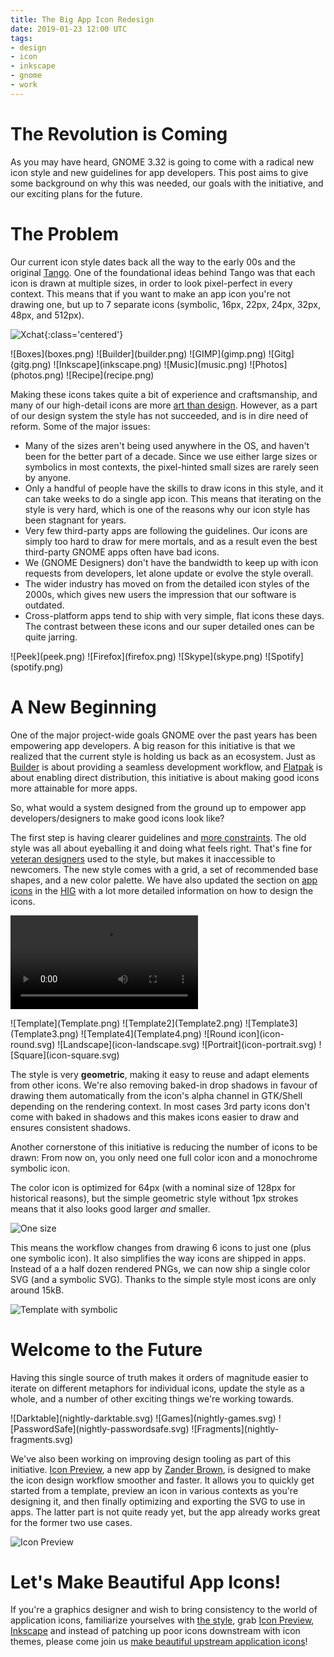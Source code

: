 ```yaml
---
title: The Big App Icon Redesign
date: 2019-01-23 12:00 UTC
tags:
- design
- icon
- inkscape
- gnome
- work
---
```


<p style="display: none;">If your're reading this on Planet Gnome, please visit the <a href="{{ site.url }}{{ page.url }}">article on my site</a> to enjoy the inline CSS effects.</p>

# The Revolution is Coming

As you may have heard, GNOME 3.32 is going to come with a radical new icon style and new guidelines for app developers. This post aims to give some background on why this was needed, our goals with the initiative, and our exciting plans for the future.

# The Problem
Our current icon style dates back all the way to the early 00s and the original [Tango](http://tango.freedesktop.org/Tango_Icon_Theme_Guidelines). One of the foundational ideas behind Tango was that each icon is drawn at multiple sizes, in order to look pixel-perfect in every context. This means that if you want to make an app icon you're not drawing one, but up to 7 separate icons (symbolic, 16px, 22px, 24px, 32px, 48px, and 512px).


![Xchat](xchat.png){:class='centered'}

<div class="inlineimgs" markdown="1">
![Boxes](boxes.png)
![Builder](builder.png)
![GIMP](gimp.png)
![Gitg](gitg.png)
![Inkscape](inkscape.png)
![Music](music.png)
![Photos](photos.png)
![Recipe](recipe.png)
</div>

Making these icons takes quite a bit of experience and craftsmanship, and many of our high-detail icons are more [art than design](/blog/2018-07-18-detail-considered-harmful/). However, as a part of our design system the style has not succeeded, and is in dire need of reform. Some of the major issues:

- Many of the sizes aren't being used anywhere in the OS, and haven't been for the better part of a decade. Since we use either large sizes or symbolics in most contexts, the pixel-hinted small sizes are rarely seen by anyone.
- Only a handful of people have the skills to draw icons in this style, and it can take weeks to do a single app icon. This means that iterating on the style is very hard, which is one of the reasons why our icon style has been stagnant for years.
- Very few third-party apps are following the guidelines. Our icons are simply too hard to draw for mere mortals, and as a result even the best third-party GNOME apps often have bad icons.
- We (GNOME Designers) don't have the bandwidth to keep up with icon requests from developers, let alone update or evolve the style overall.
- The wider industry has moved on from the detailed icon styles of the 2000s, which gives new users the impression that our software is outdated.
- Cross-platform apps tend to ship with very simple, flat icons these days. The contrast between these icons and our super detailed ones can be quite jarring. 

<div class="inlineimgs" markdown="1">
![Peek](peek.png)
![Firefox](firefox.png)
![Skype](skype.png)
![Spotify](spotify.png)
</div>

# A New Beginning
One of the major project-wide goals GNOME over the past years has been empowering app developers. A big reason for this initiative is that we realized that the current style is holding us back as an ecosystem. Just as [Builder](https://wiki.gnome.org/Apps/Builder) is about providing a seamless development workflow, and [Flatpak](https://flatpak.org/) is about enabling direct distribution, this initiative is about making good icons more attainable for more apps.

So, what would a system designed from the ground up to empower app developers/designers to make good icons look like?

The first step is having clearer guidelines and [more constraints](/blog/2017-01-25-artistic-constraints/). The old style was all about eyeballing it and doing what feels right. That's fine for [veteran designers](https://twitter.com/lapz) used to the style, but makes it inaccessible to newcomers. The new style comes with a grid, a set of recommended base shapes, and a new color palette. We have also updated the section on [app icons](https://developer.gnome.org/hig/stable/icon-design.html.en) in the [HIG](https://developer.gnome.org/hig/stable/) with a lot more detailed information on how to design the icons.

![color](color.webm)

<div class="inlineimgs" markdown="1">
![Template](Template.png)
![Template2](Template2.png)
![Template3](Template3.png)
![Template4](Template4.png)
![Round icon](icon-round.svg)
![Landscape](icon-landscape.svg)
![Portrait](icon-portrait.svg)
![Square](icon-square.svg)
</div>

The style is very **geometric**, making it easy to reuse and adapt elements from other icons. We're also removing baked-in drop shadows in favour of drawing them automatically from the icon's alpha channel in GTK/Shell depending on the rendering context. In most cases 3rd party icons don't come with baked in shadows and this makes icons easier to draw and ensures consistent shadows.

Another cornerstone of this initiative is reducing the number of icons to be drawn: From now on, you only need one full color icon and a monochrome symbolic icon.

The color icon is optimized for 64px (with a nominal size of 128px for historical reasons), but the simple geometric style without 1px strokes means that it also looks good larger *and* smaller.

![One size](onesize.png)

This means the workflow changes from drawing 6 icons to just one (plus one symbolic icon). It also simplifies the way icons are shipped in apps. Instead of a a half dozen rendered PNGs, we can now ship a single color SVG (and a symbolic SVG). Thanks to the simple style most icons are only around 15kB.

![Template with symbolic](template-plus-symbolic.svg)


<h1>Welcome to the Future</h1>

<p>Having this single source of truth makes it orders of magnitude easier to iterate on different metaphors for individual icons, update the style as a whole, and a number of other exciting things we're working towards.</p>

<div class="inlineimgs" markdown="1">
![Darktable](nightly-darktable.svg)
![Games](nightly-games.svg)
![PasswordSafe](nightly-passwordsafe.svg)
![Fragments](nightly-fragments.svg)
</div>

We've also been working on improving design tooling as part of this initiative. [Icon Preview](https://flathub.org/apps/details/org.gnome.IconPreview), a new app by [Zander Brown](https://github.com/ZanderBrown), is designed to make the icon design workflow smoother and faster. It allows you to quickly get started from a template, preview an icon in various contexts as you're designing it, and then finally optimizing and exporting the SVG to use in apps. The latter part is not quite ready yet, but the app already works great for the former two use cases.

![Icon Preview](icon-preview.png)

# Let's Make Beautiful App Icons!

If you're a graphics designer and wish to bring consistency to the world of application icons, familiarize yourselves with [the style](https://developer.gnome.org/hig/stable/icon-design.html.en), grab [Icon Preview](https://flathub.org/apps/details/org.gnome.IconPreview), [Inkscape](https://flathub.org/apps/details/org.inkscape.Inkscape) and instead of patching up poor icons downstream with icon themes, please come join us [make beautiful upstream application icons](https://gitlab.gnome.org/GNOME/Initiatives/issues/2)!


